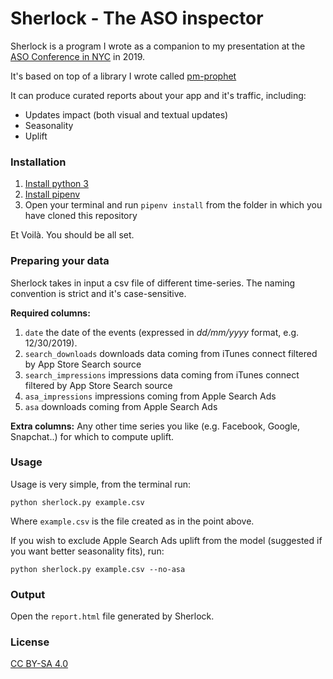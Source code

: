 # Sherlock - The ASO inspector

Sherlock is a program I wrote as a companion to my presentation at the [ASO Conference in NYC](https://asoconference.com/newyork/) in 2019.

It's based on top of a library I wrote called [pm-prophet](https://github.com/luke14free/pm-prophet)

It can produce curated reports about your app and it's traffic, including:
* Updates impact (both visual and textual updates)
* Seasonality
* Uplift

### Installation

1) [Install python 3](https://www.python.org/downloads/)
2) [Install pipenv](https://docs.pipenv.org/en/latest/install/)
3) Open your terminal and run `pipenv install` from the folder in which you have cloned this repository

Et Voilà. You should be all set.

### Preparing your data

Sherlock takes in input a csv file of different time-series. The naming convention is strict and it's case-sensitive.

**Required columns:**
1) `date` the date of the events (expressed in *dd/mm/yyyy* format, e.g. 12/30/2019).
2) `search_downloads` downloads data coming from iTunes connect filtered by App Store Search source
3) `search_impressions` impressions data coming from iTunes connect filtered by App Store Search source
4) `asa_impressions` impressions coming from Apple Search Ads
5) `asa` downloads coming from Apple Search Ads

**Extra columns:** Any other time series you like (e.g. Facebook, Google, Snapchat..) for which to compute uplift.

### Usage

Usage is very simple, from the terminal run:

`python sherlock.py example.csv`

Where `example.csv` is the file created as in the point above.

If you wish to exclude Apple Search Ads uplift from the model (suggested if you want better seasonality fits), run:

`python sherlock.py example.csv --no-asa`

### Output

Open the `report.html` file generated by Sherlock.

### License

[CC BY-SA 4.0](https://creativecommons.org/licenses/by-sa/4.0/legalcode)